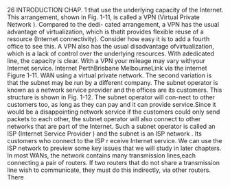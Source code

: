 26 INTRODUCTION CHAP. 1
that use the underlying capacity of the Internet. This arrangement, shown in
Fig. 1-11, is called a VPN (Virtual Private Network ). Compared to the dedi-
cated arrangement, a VPN has the usual advantage of virtualization, which is thatit provides flexible reuse of a resource (Internet connectivity). Consider how easy
it is to add a fourth office to see this. A VPN also has the usual disadvantage ofvirtualization, which is a lack of control over the underlying resources. With adedicated line, the capacity is clear. With a VPN your mileage may vary withyour Internet service.
Internet
PerthBrisbane
MelbourneLink via the
internet
Figure 1-11. WAN using a virtual private network.
The second variation is that the subnet may be run by a different company.
The subnet operator is known as a network service provider and the offices are
its customers. This structure is shown in Fig. 1-12. The subnet operator will con-nect to other customers too, as long as they can pay and it can provide service.Since it would be a disappointing network service if the customers could only
send packets to each other, the subnet operator will also connect to other networks
that are part of the Internet. Such a subnet operator is called an ISP (Internet
Service Provider ) and the subnet is an ISP network . Its customers who connect
to the ISP r eceive Internet service.
We can use the ISP network to preview some key issues that we will study in
later chapters. In most WANs, the network contains many transmission lines,each connecting a pair of routers. If two routers that do not share a transmission
line wish to communicate, they must do this indirectly, via other routers. There